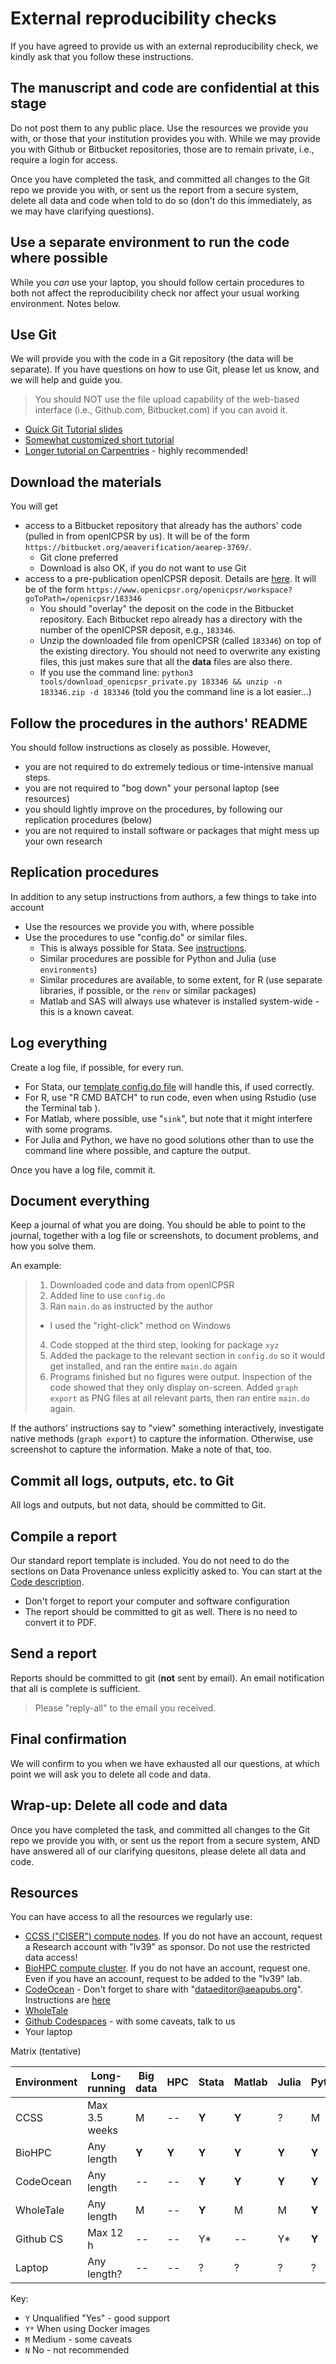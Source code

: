 # External reproducibility checks

If you have agreed to provide us with an external reproducibility check, we kindly ask that you follow these instructions.

## The manuscript and code are confidential at this stage

Do not post them to any public place. Use the resources we provide you with, or those that your institution provides you with. While we may provide you with Github or Bitbucket repositories, those are to remain private, i.e., require a login for access. 

Once you have completed the task, and committed all changes to the Git repo we provide you with, or sent us the report from a secure system, delete all data and code when told to do so (don't do this immediately, as we may have clarifying questions).

## Use a separate environment to run the code where possible

While you *can* use your laptop, you should follow certain procedures to both not affect the reproducibility check nor affect your usual working environment. Notes below.

## Use Git

We will provide you with the code in a Git repository (the data will be separate). If you have questions on how to use Git, please let us know, and we will help and guide you.

> You should NOT use the file upload capability of the web-based interface (i.e., Github.com, Bitbucket.com) if you can avoid it.

- [Quick Git Tutorial slides](https://alicelepissier.com/git-tutorial/slides.html#1)
- [Somewhat customized short tutorial](https://labordynamicsinstitute.github.io/replicability-training-presentation/part4.html)
- [Longer tutorial on Carpentries](https://swcarpentry.github.io/git-novice/) - highly recommended!

## Download the materials

You will get

- access to a Bitbucket repository that already has the authors' code (pulled in from openICPSR by us). It will be of the form `https://bitbucket.org/aeaverification/aearep-3769/`.
  - Git clone preferred
  - Download is also OK, if you do not want to use Git
- access to a pre-publication openICPSR deposit. Details are [here](https://labordynamicsinstitute.github.io/replicability-training-curriculum/downloading-data.html). It will be of the form `https://www.openicpsr.org/openicpsr/workspace?goToPath=/openicpsr/183346`
  - You should "overlay" the deposit on the code in the Bitbucket repository. Each Bitbucket repo already has a directory with the number of the openICPSR deposit, e.g., `183346`. 
  - Unzip the downloaded file from openICPSR (called `183346`) on top of the existing directory. You should not need to overwrite any existing files, this just makes sure that all the **data** files are also there.
  - If you use the command line: `python3 tools/download_openicpsr_private.py 183346 && unzip -n 183346.zip -d 183346` (told you the command line is a lot easier...)


## Follow the procedures in the authors' README

You should follow instructions as closely as possible. However,

- you are not required to do extremely tedious or time-intensive manual steps.
- you are not required to "bog down" your personal laptop (see resources)
- you should lightly improve on the procedures, by following our replication procedures (below)
- you are not required to install software or packages that might mess up your own research

## Replication procedures

In addition to any setup instructions from authors, a few things to take into account

- Use the resources we provide you with, where possible
- Use the procedures to use "config.do" or similar files. 
  - This is always possible for Stata. See [instructions](https://labordynamicsinstitute.github.io/replicability-training-curriculum/stata-related-procedures.html#running-code-in-stata). 
  - Similar procedures are possible for Python and Julia (use `environments`)
  - Similar procedures are available, to some extent, for R (use separate libraries, if possible, or the `renv` or similar packages)
  - Matlab and SAS will always use whatever is installed system-wide - this is a known caveat.

## Log everything

Create a log file, if possible, for every run.

- For Stata, our [template config.do file](https://github.com/AEADataEditor/replication-template/blob/master/template-config.do) will handle this, if used correctly.
- For R, use "R CMD BATCH" to run code, even when using Rstudio (use the Terminal tab ).
- For Matlab, where possible, use "`sink`", but note that it might interfere with some programs.
- For Julia and Python, we have no good solutions other than to use the command line where possible, and capture the output.

Once you have a log file, commit it.

## Document everything

Keep a journal of what you are doing. You should be able to point to the journal, together with a log file or screenshots, to document problems, and how you solve them. 

An example:

>
> 1. Downloaded code and data from openICPSR
> 2. Added line to use `config.do`
> 3. Ran `main.do`  as instructed by the author
>   - I used the "right-click" method on Windows
> 4. Code stopped at the third step, looking for package `xyz`
> 5. Added the package to the relevant section in `config.do` so it would get installed, and ran the entire `main.do` again
> 6. Programs finished but no figures were output. Inspection of the code showed that they only display on-screen. Added `graph export` as PNG files at all relevant parts, then ran entire `main.do` again.

If the authors' instructions say to "view" something interactively, investigate native methods (`graph export`) to capture the information. Otherwise, use screenshot to capture the information. Make a note of that, too.

## Commit all logs, outputs, etc. to Git

All logs and outputs, but not data, should be committed to Git. 

## Compile a report

Our standard report template is included. You do not need to do the sections on Data Provenance unless explicitly asked to. You can start at the [Code description](https://github.com/AEADataEditor/replication-template/blob/a530d6d5a906646e015ca62fdd78a774dd793e7a/REPLICATION.md?plain=1#L162).

- Don't forget to report your computer and software configuration
- The report should be committed to git as well. There is no need to convert it to PDF.

## Send a report

Reports should be committed to git (**not** sent by email). An email notification that all is complete is sufficient. 

> Please "reply-all" to the email you received.

## Final confirmation

We will confirm to you when we have exhausted all our questions, at which point we will ask you to delete all code and data.

## Wrap-up: Delete all code and data

Once you have completed the task, and committed all changes to the Git repo we provide you with, or sent us the report from a secure system, AND have answered all of our clarifying quesitons, please delete all data and code. 


## Resources

You can have access to all the resources we regularly use:

- [CCSS ("CISER") compute nodes](https://ciser.cornell.edu/computing/computing-help/how-to-login/). If you do not have an account, request a Research account with "lv39" as sponsor. Do not use the restricted data access!
- [BioHPC compute cluster](https://biohpc.cornell.edu/lab/lab.aspx). If you do not have an account, request one. Even if you have an account, request to be added to the "lv39" lab.
- [CodeOcean](https://www.codeocean.com) - Don't forget to share with "dataeditor@aeapubs.org". Instructions are [here](https://labordynamicsinstitute.github.io/replicability-training-curriculum/access-to-computers.html#reproducibility-checks-in-codeocean)
- [WholeTale](https://labordynamicsinstitute.github.io/replicability-training-curriculum/access-to-computers.html#conducting-reproducibility-checks-on-wholetale)
- [Github Codespaces](https://github.com/codespaces) - with some caveats, talk to us
- Your laptop 

Matrix (tentative)

| Environment | Long-running | Big data | HPC |Stata | Matlab | Julia | Python | R | Docker |
|------------|--------------|----------|----|-------|--------|-------|--------|---|---|
| CCSS   | Max 3.5 weeks | M | -- | **Y** | **Y** | ? | M | M | -- |
| BioHPC | Any length    | **Y** | **Y** | **Y** | **Y** | **Y** | **Y** | **Y** | **Y** |
| CodeOcean| Any length  | -- | -- | **Y** | **Y** | **Y** | **Y** | **Y** | -- |
| WholeTale| Any length  | M | -- | **Y** | M | M | **Y** | **Y** | -- |
| Github CS| Max 12 h    | -- | -- | Y*| -- | Y*| **Y** | Y*| **Y** |
| Laptop   | Any length? | -- | -- | ? | ? | ? | ? | ? | ? |

Key:
- `Y` Unqualified "Yes" - good support
- `Y*` When using Docker images
- `M` Medium - some caveats
- `N` No - not recommended
